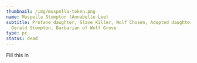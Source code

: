 ```yaml
---
thumbnail: /img/muspella-token.png
name: Muspella Stumpton (Annabelle Lee)
subtitle: Profane daughter, Slave Killer, Wolf Chosen, Adopted daughter of
  Gerald Stumpton, Barbarian of Wolf Grove
type: pc
status: dead
---
```

Fill this in